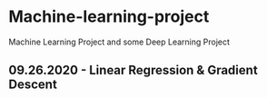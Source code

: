 # Machine-learning-project
Machine Learning Project and some Deep Learning Project

## 09.26.2020 - Linear Regression & Gradient Descent
